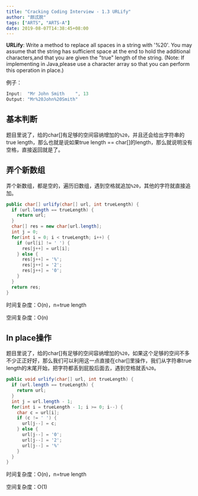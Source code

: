 ```yaml
---
title: "Cracking Coding Interview - 1.3 URLify"
author: "颇忒脱"
tags: ["ARTS", "ARTS-A"]
date: 2019-08-07T14:38:45+08:00
---
```


<!--more-->

**URLify**: Write a method to replace all spaces in a string with '%20'. You may assume that the string has sufficient space at the end to hold the additional characters,and that you are given the "true" length of the string. (Note: If implementing in Java,please use a character array so that you can perform this operation in place.)

例子：

```java
Input:  "Mr John Smith    ", 13
Output: "Mr%20John%20Smith"
```

## 基本判断

题目里说了，给的char[]有足够的空间容纳增加的`%20`，并且还会给出字符串的true length，那么也就是说如果true length == char[]的length，那么就说明没有空格，直接返回就是了。

## 弄个新数组

弄个新数组，都是空的，遍历旧数组，遇到空格就追加`%20`，其他的字符就直接追加。

```java
public char[] urlify(char[] url, int trueLength) {
  if (url.length == trueLength) {
    return url;
  }
  char[] res = new char[url.length];
  int j = 0;
  for(int i = 0; i < trueLength; i++) {
    if (url[i] != ' ') {
      res[j++] = url[i];
    } else {
      res[j++] = '%';
      res[j++] = '2';
      res[j++] = '0';
    }
  }
  return res;
}
```

时间复杂度：O(n)，n=true length

空间复杂度：O(n)

## In place操作

题目里说了，给的char[]有足够的空间容纳增加的`%20`，如果这个足够的空间不多不少正正好好，那么我们可以利用这一点直接在char[]里操作，我们从字符串true length的末尾开始，把字符都丢到屁股后面去，遇到空格就丢`%20`。

```java
public void urlify(char[] url, int trueLength) {
  if (url.length == trueLength) {
    return url;
  }
  int j = url.length - 1;
  for(int i = trueLength - 1; i >= 0; i--) {
    char c = url[i];
    if (c != ' ') {
      url[j--] = c;
    } else {
      url[j--] = '0';
      url[j--] = '2';
      url[j--] = '%'
    }
  }
}
```

时间复杂度：O(n)，n=true length

空间复杂度：O(1)